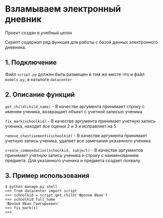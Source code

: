 # Взламываем электронный дневник

Проект создан в учебный целях

Скрипт содержит ряд функция для работы с базой данных электронного дневника.

## 1. Подключение
Файл `script.py` должен быть размещен в том же месте что и файл `models.py`, в каталоге `datacenter`

## 2. Описание функций

`get_child(child_name)` - В качестве аргумента принимает строку с именем ученика, возвращает объект с учетной записью ученика

`fix_mark(schoolkid)` - В качестве аргумента принимает учетную запись ученика, находит все оценки 2 и 3 и исправляет на 5

`remove_chastisements(schoolkid)` - В качестве аргумента принимает учетную запись ученика, удаляет все замечания указанного ученика

`create_commendation(schoolkid, subject)` - В качестве аргументов принимает учетную запись ученика и строку с наименованием предмета. Для указанного ученика и предмета создает похвалу.

## 3. Пример использования
```
$ python manage.py shell
>>> from datacenter import script
>>> schoolkid = script.get_child('Фролов Иван')
>>> schoolkid.full_name
'Фролов Иван Григорьевич'
>>> fix_mark(s)
>>>
```
